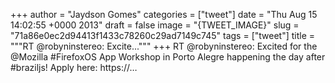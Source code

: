 
+++
author = "Jaydson Gomes"
categories = ["tweet"]
date = "Thu Aug 15 14:02:55 +0000 2013"
draft = false
image = "{TWEET_IMAGE}"
slug = "71a86e0ec2d94413f1433c78260c29ad7149c745"
tags = ["tweet"]
title = """RT @robyninstereo: Excite..."""
+++
RT @robyninstereo: Excited for the @Mozilla #FirefoxOS App Workshop in Porto Alegre happening the day after #braziljs! Apply here: https://…
